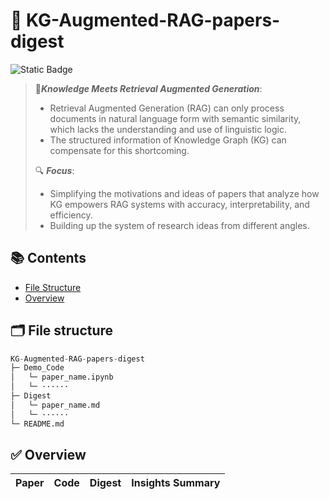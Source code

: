 # 🧠 KG-Augmented-RAG-papers-digest

![Static Badge](https://img.shields.io/badge/updating-red)

> 💎***Knowledge Meets Retrieval Augmented Generation***: 
>
> - Retrieval Augmented Generation (RAG) can only process documents in natural language form with semantic similarity, which lacks the understanding and use of linguistic logic. 
> - The structured information of Knowledge Graph (KG) can compensate for this shortcoming. 
>
> 🔍 ***Focus***: 
>
> - Simplifying the motivations and ideas of papers that analyze how KG empowers RAG systems with accuracy, interpretability, and efficiency.
> - Building up the system of research ideas from different angles.



## 📚 Contents

- [File Structure](#-file-strcture)
- [Overview](#-overview)



## 🗂 **File structure**

```python
KG-Augmented-RAG-papers-digest
├─ Demo_Code
│	└─ paper_name.ipynb
│	└─ ······
├─ Digest
│	└─ paper_name.md
│	└─ ······
└─ README.md
```



## ✅ Overview

| Paper | Code | Digest | Insights Summary |
| :---: | :--: | :----: | :--------------: |

